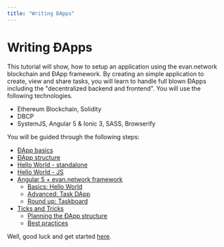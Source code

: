 ```yaml
---
title: "Writing ÐApps"
---
```

# Writing ÐApps
This tutorial will show, how to setup an application using the evan.network blockchain and ÐApp framework.
By creating an simple application to create, view and share tasks, you will learn to handle full blown
ÐApps including the "decentralized backend and frontend". You will use the following technologies.
  - Ethereum Blockchain, Solidity
  - DBCP
  - SystemJS, Angular 5 & Ionic 3, SASS, Browserify

You will be guided through the following steps:
- [ÐApp basics](/dapps/basics)
- [ÐApp structure](/dapps/structure)
- [Hello World - standalone](/dapps/standalone/standalone)
- [Hello World - JS](/dapps/js/hello-world)
- [Angular 5 + evan.network framework](/dapps/angular/hello-world)
  - [Basics: Hello World](/dapps/angular/hello-world)
  - [Advanced: Task DApp](/dapps/angular/task)
  - [Round up: Taskboard](/dapps/angular/taskboard)
- [Ticks and Tricks](/dapps/tips/planning)
  - [Planning the ÐApp structure](/dapps/tips/planning)
  - [Best practices](/dapps/tips/advanced)

Well, good luck and get started [here](/dapps/basics).
